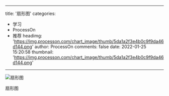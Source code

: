 
---
title: '扇形图'
categories: 
 - 学习
 - ProcessOn
 - 推荐
headimg: 'https://img.processon.com/chart_image/thumb/5da1a2f3e4b0c9f9da46d144.png'
author: ProcessOn
comments: false
date: 2022-01-25 15:20:58
thumbnail: 'https://img.processon.com/chart_image/thumb/5da1a2f3e4b0c9f9da46d144.png'
---

<div>   
<img class="thumb" alt="扇形图" src="https://img.processon.com/chart_image/thumb/5da1a2f3e4b0c9f9da46d144.png" referrerpolicy="no-referrer">
<p>扇形图
</p>  
</div>
            